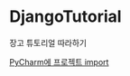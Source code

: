 # DjangoTutorial
장고 튜토리얼 따라하기

[PyCharm에 프로젝트 import](http://stackoverflow.com/questions/24276793/import-existing-django-application-into-pycharm)
